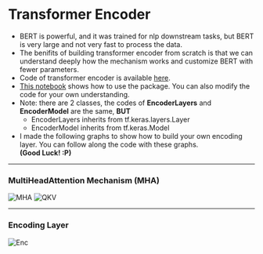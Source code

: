 # Transformer Encoder
- BERT is powerful, and it was trained for nlp downstream tasks, but BERT is very large and not very fast to process the data.
- The benifits of building transformer encoder from scratch is that we can understand deeply how the mechanism works and customize BERT with fewer parameters.
- Code of transformer encoder is available [here](https://github.com/shuxg2017/transformer_encoder_demo/blob/master/encoders/transformer_encoder.py).
- [This notebook](https://github.com/shuxg2017/transformer_encoder_demo/blob/master/transformer_encoder_demo.ipynb) shows how to use the package. You can also modify the code for your own understanding.
- Note: there are 2 classes, the codes of **EncoderLayers** and **EncoderModel** are the same, **BUT**
   - EncoderLayers inherits from tf.keras.layers.Layer
   - EncoderModel inherits from tf.keras.Model
- I made the following graphs to show how to build your own encoding layer. You can follow along the code with these graphs.<br>
**(Good Luck! :P)**
<hr>

### MultiHeadAttention Mechanism (MHA)

![MHA](https://github.com/shuxg2017/transformer_encoder_package/blob/master/multi_head_attention_example/mha.PNG)
![QKV](https://github.com/shuxg2017/transformer_encoder_package/blob/master/multi_head_attention_example/mha_qkv_op.PNG)

<hr>

### Encoding Layer

![Enc](https://github.com/shuxg2017/transformer_encoder_package/blob/master/multi_head_attention_example/encoder_layer.PNG)
